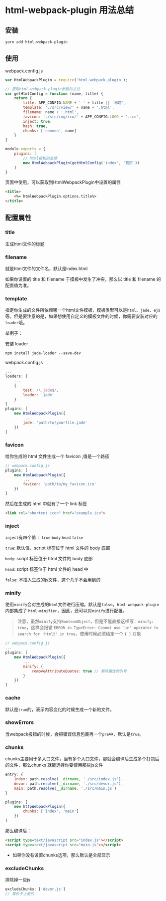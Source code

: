 # html-webpack-plugin 用法总结

## 安装

```shell
yarn add html-webpack-plugin
```

## 使用

webpack.config.js

```javascript
var HtmlWebpackPlugin = require('html-webpack-plugin');

// 获取html-webpack-plugin参数的方法
var getHtmlConfig = function (name, title) {
    return {
        title: APP_CONFIG.NAME + '-' + title || '标题',
        template: './src/view/' + name + '.html',
        filename: name + '.html',
        favicon: './src/img/ico/' + APP_CONFIG.LOGO + '.ico',
        inject: true,
        hash: true,
        chunks: ['common', name]
    }
}

module.exports = {
    plugins: [
        // html模板的处理
        new HtmlWebpackPlugin(getHtmlConfig('index', '首页'))
    ]
}
```

页面中使用，可以获取到HtmlWebpackPlugin中设置的属性

```html
<title>
    <%= htmlWebpackPlugin.options.title%>
</title>
```

## 配置属性

### title

生成html文件的标题

### filename

就是html文件的文件名，默认是index.html

如果你设置的 title 和 filename 于模板中发生了冲突，那么以 title 和 filename 的配置值为准。

### template

指定你生成的文件所依赖哪一个html文件模板，模板类型可以是`html`、`jade`、`ejs`等。但是要注意的是，如果想使用自定义的模板文件的时候，你需要安装对应的`loader`哦。

举例子：

安装 loader

```shell
npm install jade-loader --save-dev
```

webpack.config.js

```javascript
...
loaders: {
    ...
    {
        test: /\.jade$/,
        loader: 'jade'
    }
}
plugins: [
    new HtmlWebpackPlugin({
        ...
        jade: 'path/to/yourfile.jade'
    })
]
```

### favicon

给你生成的 html 文件生成一个 favicon ,值是一个路径

```javascript
// webpack.config.js
plugins: [
    new HtmlWebpackPlugin({
        ...
        favicon: 'path/to/my_favicon.ico'
    })
]
```

然后在生成的 html 中就有了一个 link 标签

```html
<link rel="shortcut icon" href="example.ico">
```

### inject

`inject`有四个值： `true` `body` `head` `false`

`true`: 默认值，script 标签位于 html 文件的 body 底部

`body`: script 标签位于 html 文件的 body 底部

`head`: script 标签位于 html 文件的 head 中

`false`: 不插入生成的js文件，这个几乎不会用到的

### minify

使用`minify`会对生成的`html`文件进行压缩。默认是`false`。`html-webpack-plugin` 内部集成了 `html-minifier`，因此，还可以对`minify`进行配置。

> 注意，虽然`minify`支持`BooleanObject`，但是不能直接这样写：`minify: true`，这样会报错 `ERROR in TypeError: Cannot use 'in' operator to search for 'html5' in true`，使用时候必须给定一个 `{ }` 对象

```javascript
// webpack.config.js
...
plugins: [
    new HtmlWebpackPlugin({
        ...
        minify: {
            removeAttributeQuotes: true // 移除属性的引号
        }
    })
]
```

### cache

默认是`true`的，表示内容变化的时候生成一个新的文件。

### showErrors

当webpack报错的时候，会把错误信息包裹再一个`pre`中，默认是`true`。

### chunks

chunks主要用于多入口文件，当有多个入口文件，那就会编译后生成多个打包后的文件，那么chunks 就能选择你要使用那些js文件


```javascript
entry: {
    index: path.resolve(__dirname, './src/index.js'),
    devor: path.resolve(__dirname, './src/devor.js'),
    main: path.resolve(__dirname, './src/main.js')
}

plugins: [
    new httpWebpackPlugin({
        chunks: ['index', 'main']
    })
]
```

那么编译后：

```html
<script type=text/javascript src="index.js"></script>
<script type=text/javascript src="main.js"></script>
```

- 如果你没有设置chunks选项，那么默认是全部显示

### excludeChunks

排除掉一些js

```javascript
excludeChunks: ['devor.js']
// 等价于上面的
```